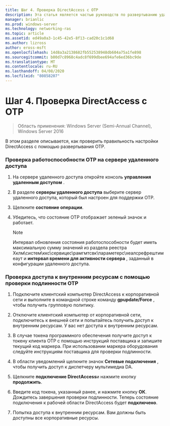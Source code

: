 ```yaml
---
title: Шаг 4. Проверка DirectAccess с OTP
description: Эта статья является частью руководств по развертыванию удаленного доступа с помощью проверки подлинности OTP в Windows Server 2016.
manager: brianlic
ms.prod: windows-server
ms.technology: networking-ras
ms.topic: article
ms.assetid: ed49a0a3-1c45-42e5-8f13-cad20c1c1d68
ms.author: lizross
author: eross-msft
ms.openlocfilehash: 14d8a3a2138682fb552538948db604a75a1fe898
ms.sourcegitcommit: b00d7c8968c4adc8f699dbee694afe6ed36bc9de
ms.translationtype: MT
ms.contentlocale: ru-RU
ms.lasthandoff: 04/08/2020
ms.locfileid: "80858207"
---
```

# <a name="step-4-verify-directaccess-with-otp"></a>Шаг 4. Проверка DirectAccess с OTP

>Область применения: Windows Server (Semi-Annual Channel), Windows Server 2016

В этом разделе описывается, как проверить правильность настройки DirectAccess с помощью развертывания OTP.
  
### <a name="to-verify-otp-health-on-the-remote-access-server"></a>Проверка работоспособности OTP на сервере удаленного доступа

1. На сервере удаленного доступа откройте консоль **управления удаленным доступом** .  

2. В разделе **серверы удаленного доступа** выберите сервер удаленного доступа, который был настроен для поддержки OTP.  

3. Щелкните **состояние операции**.  

4. Убедитесь, что состояние OTP отображает зеленый значок и работает.  
  
    > [!NOTE]  
    > Интервал обновления состояния работоспособности будет иметь максимальную сумму значений из раздела реестра Хклм\систем\ккс\сервицес\рамгмтсвк\параметерс\хеалсрефрештимеаут и **интервал времени для активности сервера** , заданный в конфигурации удаленного доступа.  
  
### <a name="to-verify-access-to-internal-resources-using-otp-authentication"></a>Проверка доступа к внутренним ресурсам с помощью проверки подлинности OTP  
  
1.  Подключите клиентский компьютер DirectAccess к корпоративной сети и выполните в командной строке команду **gpupdate/Force** , чтобы получить групповую политику.  
  
2.  Отключите клиентский компьютер от корпоративной сети, подключитесь к внешней сети и попытайтесь получить доступ к внутренним ресурсам. У вас нет доступа к внутренним ресурсам.  
  
3.  В случае токена программного обеспечения получите доступ к токену клиента OTP с помощью инструкций поставщика и запишите текущий код маркера. При использовании маркера оборудования следуйте инструкциям поставщика для проверки подлинности.  
  
4.  В области уведомлений щелкните значок **Сетевые подключения** , чтобы получить доступ к диспетчеру мультимедиа DA.  
  
5.  Щелкните **подключение DirectAccess**и нажмите кнопку **продолжить**.  
  
6.  Введите код токена, указанный ранее, и нажмите кнопку **ОК**. Дождитесь завершения проверки подлинности. Теперь состояние подключения к рабочей области DirectAccess будет **подключено**.  
  
7.  Попытка доступа к внутренним ресурсам. Вам должны быть доступны все корпоративные ресурсы.  
  


